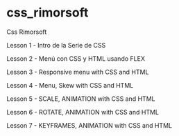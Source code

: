 # css_rimorsoft
Css Rimorsoft

Lesson 1 - Intro de la Serie de CSS

Lesson 2 - Menú con CSS y HTML usando FLEX

Lesson 3 - Responsive menu with CSS and HTML

Lesson 4 - Menu, Skew with CSS and HTML

Lesson 5 - SCALE, ANIMATION with CSS and HTML

Lesson 6 - ROTATE, ANIMATION with CSS and HTML

Lesson 7 - KEYFRAMES, ANIMATION with CSS and HTML
